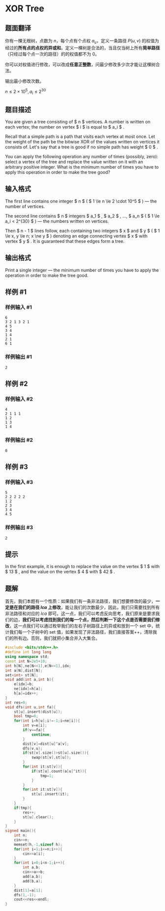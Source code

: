 # XOR Tree

## 题面翻译

你有一棵无根树，点数为 $n$，每个点有个点权 $a_u$，定义一条路径 $P(u,v)$ 的权值为经过的**所有点的点权的异或和**。定义一棵树是合法的，当且仅当树上所有**简单路径**（只经过每个点一次的路径）的的权值都不为 $0$。

你可以对权值进行修改，可以改成**任意正整数**，问最少修改多少次才能让这棵树合法。

输出最小修改次数。

$n\leq 2\times 10^5,a_i\leq 2^{30}$

## 题目描述

You are given a tree consisting of $ n $ vertices. A number is written on each vertex; the number on vertex $ i $ is equal to $ a_i $ .

Recall that a simple path is a path that visits each vertex at most once. Let the weight of the path be the bitwise XOR of the values written on vertices it consists of. Let's say that a tree is good if no simple path has weight $ 0 $ .

You can apply the following operation any number of times (possibly, zero): select a vertex of the tree and replace the value written on it with an arbitrary positive integer. What is the minimum number of times you have to apply this operation in order to make the tree good?

## 输入格式

The first line contains one integer $ n $ ( $ 1 \le n \le 2 \cdot 10^5 $ ) — the number of vertices.

The second line contains $ n $ integers $ a_1 $ , $ a_2 $ , ..., $ a_n $ ( $ 1 \le a_i < 2^{30} $ ) — the numbers written on vertices.

Then $ n - 1 $ lines follow, each containing two integers $ x $ and $ y $ ( $ 1 \le x, y \le n; x \ne y $ ) denoting an edge connecting vertex $ x $ with vertex $ y $ . It is guaranteed that these edges form a tree.

## 输出格式

Print a single integer — the minimum number of times you have to apply the operation in order to make the tree good.

## 样例 #1

### 样例输入 #1

```
6
3 2 1 3 2 1
4 5
3 4
1 4
2 1
6 1
```

### 样例输出 #1

```
2
```

## 样例 #2

### 样例输入 #2

```
4
2 1 1 1
1 2
1 3
1 4
```

### 样例输出 #2

```
0
```

## 样例 #3

### 样例输入 #3

```
5
2 2 2 2 2
1 2
2 3
3 4
4 5
```

### 样例输出 #3

```
2
```

## 提示

In the first example, it is enough to replace the value on the vertex $ 1 $ with $ 13 $ , and the value on the vertex $ 4 $ with $ 42 $ .


## 题解
首先，我们本题有一个性质：如果我们有一条非法路径，我们想要修改的最少，**一定是在我们的路径 $lca$ 上修改**，能让我们的次数最少，因此，我们只需要找到所有非法路径和对应的 $lca$ 即可。这一点，我们可以考虑反向思考，我们原来是要求我们的边，**我们可以考虑找到我们的每一个点，然后判断一下这个点是否需要我们修改**，这一点我们可以通过枚举我们的左右子树路径上的异或和放到一个 set 中，统计我们每一个子树中的 set 值，如果发现了非法路径，我们直接答案++，清除我们的所有边。否则，我们就把小集合并入大集合。
```cpp
#include <bits/stdc++.h>
#define int long long
using namespace std;
const int N=2e5+10;
int h[N],ne[N<<1],e[N<<1],idx;
int a[N],dist[N];
set<int> st[N];
void add(int a,int b){
	e[idx]=b;
	ne[idx]=h[a];
	h[a]=idx++;
}
int res=0;
void dfs(int u,int fa){
	st[u].insert(dist[u]);
	bool tmp=0;
	for(int i=h[u];i!=-1;i=ne[i]){
		int v=e[i];
		if(v==fa){
			continue;
		}
		dist[v]=dist[u]^a[v];
		dfs(v,u);
		if(st[v].size()>st[u].size()){
			swap(st[v],st[u]);
		}
		for(int it:st[v]){
			if(st[u].count(a[u]^it)){
				tmp=1;		
			}
		}
		for(int it:st[v]){
			st[u].insert(it);
		}
	}
	if(tmp){
		res++;
		st[u].clear();
	}
}
signed main(){
	int n;
	cin>>n;
	memset(h,-1,sizeof h);
	for(int i=1;i<=n;i++){
		cin>>a[i];
	}
	for(int i=0;i<n-1;i++){
		int a,b;
		cin>>a>>b;
		add(a,b);
		add(b,a);
	}
	dist[1]=a[1];
	dfs(1,-1);
	cout<<res<<endl;
}
```


